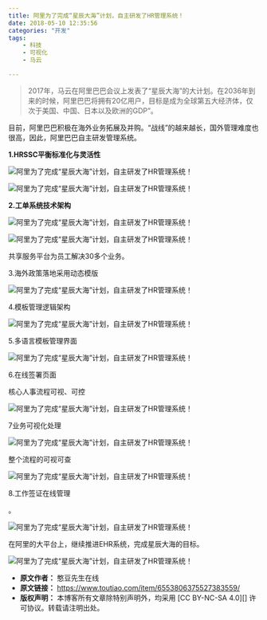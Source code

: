 ```yaml
---
title: 阿里为了完成“星辰大海”计划，自主研发了HR管理系统！
date: 2018-05-10 12:35:56
categories: "开发"
tags:
	- 科技
	- 可视化
	- 马云

---
```


> 2017年，马云在阿里巴巴会议上发表了“星辰大海”的大计划。在2036年到来的时候，阿里巴巴将拥有20亿用户，目标是成为全球第五大经济体，仅次于美国、中国、日本以及欧洲的GDP”。

目前，阿里巴巴积极在海外业务拓展及并购。“战线”的越来越长，国外管理难度也很高，因此，阿里巴巴自主研发管理系统。

**1.HRSSC平衡标准化与灵活性**

![阿里为了完成“星辰大海”计划，自主研发了HR管理系统！][HR]

![阿里为了完成“星辰大海”计划，自主研发了HR管理系统！][HR 1]

**2.工单系统技术架构**

![阿里为了完成“星辰大海”计划，自主研发了HR管理系统！][HR 2]

![阿里为了完成“星辰大海”计划，自主研发了HR管理系统！][HR 3]

共享服务平台为员工解决30多个业务。

3.海外政策落地采用动态模版

![阿里为了完成“星辰大海”计划，自主研发了HR管理系统！][HR 4]

4.模板管理逻辑架构

![阿里为了完成“星辰大海”计划，自主研发了HR管理系统！][HR 5]

5.多语言模板管理界面

![阿里为了完成“星辰大海”计划，自主研发了HR管理系统！][HR 6]

6.在线签署页面

核心人事流程可视、可控

![阿里为了完成“星辰大海”计划，自主研发了HR管理系统！][HR 7]

7业务可视化处理

![阿里为了完成“星辰大海”计划，自主研发了HR管理系统！][HR 8]

整个流程的可视可查

![阿里为了完成“星辰大海”计划，自主研发了HR管理系统！][HR 9]

8.工作签证在线管理

。

![阿里为了完成“星辰大海”计划，自主研发了HR管理系统！][HR 10]

在阿里的大平台上，继续推进EHR系统，完成星辰大海的目标。

![阿里为了完成“星辰大海”计划，自主研发了HR管理系统！][HR 11]


[HR]: /pro/os/crawler/JNMI-6BYI-IRVJ.jpg
[HR 1]: /pro/os/crawler/Q7RI-YVMJ-ABMV.jpg
[HR 2]: /pro/os/crawler/7VYE-3EFB-Z7RV.jpg
[HR 3]: /pro/os/crawler/ABVI-MUVQ-FUBF.jpg
[HR 4]: /pro/os/crawler/AUFR-NIAJ-2AEF.jpg
[HR 5]: /pro/os/crawler/IEIN-RQMA-VFBU.jpg
[HR 6]: /pro/os/crawler/UQJA-7JFA-JVEB.jpg
[HR 7]: /pro/os/crawler/YY2E-NIFR-N3IR.jpg
[HR 8]: /pro/os/crawler/YAYV-BEBJ-7BJZ.jpg
[HR 9]: /pro/os/crawler/EBJN-RAN6-ZNIA.jpg
[HR 10]: /pro/os/crawler/QFBF-YIBY-ZZYF.jpg
[HR 11]: /pro/os/crawler/AUVR-NJMN-FNBR.jpg
 *  **原文作者：** 憨豆先生在线
 *  **原文链接：** https://www.toutiao.com/item/6553806375527383559/
 *  **版权声明：** 本博客所有文章除特别声明外，均采用 [CC BY-NC-SA 4.0][] 许可协议。转载请注明出处。